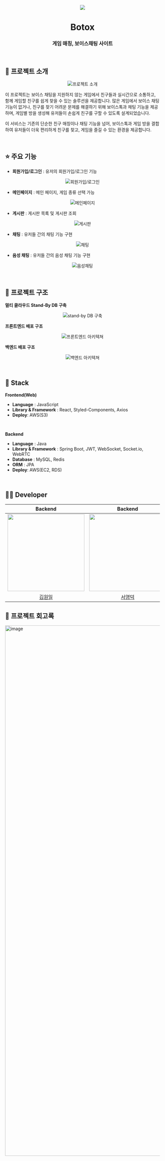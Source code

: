 <p align="middle" >
  <img src="https://github.com/user-attachments/assets/127e9c2b-d907-44ac-b2ee-70fc43c3ebf1"/>
</p>
<h1 align="middle">Botox</h1>
<h3 align="middle">게임 매칭, 보이스채팅 사이트</h3>

<br>

## 📝 프로젝트 소개 
<p align="middle">
  <img src="https://github.com/user-attachments/assets/8809a73b-c62c-4f84-9d2e-14f53eced911" alt="프로젝트 소개"/>
</p>

이 프로젝트는 보이스 채팅을 지원하지 않는 게임에서 친구들과 실시간으로 소통하고, 함께 게임할 친구를 쉽게 찾을 수 있는 솔루션을 제공합니다. 
많은 게임에서 보이스 채팅 기능이 없거나, 친구를 찾기 어려운 문제를 해결하기 위해 보이스톡과 채팅 기능을 제공하며, 게임별 방을 생성해 유저들이 손쉽게 친구를 구할 수 있도록 설계되었습니다.

이 서비스는 기존의 단순한 친구 매칭이나 채팅 기능을 넘어, 보이스톡과 게임 방을 결합하여 유저들이 더욱 편리하게 친구를 찾고, 게임을 즐길 수 있는 환경을 제공합니다.

<br/>

## ⭐ 주요 기능

- **회원가입/로그인** : 유저의 회원가입/로그인 기능

<p align="middle">
  <img src="https://github.com/user-attachments/assets/8004ae50-e581-440d-8a23-3d2199b05974" alt="회원가입/로그인"/>
</p>

- **메인페이지** : 메인 페이지, 게임 종류 선택 가능

<p align="middle">
  <img src="https://github.com/user-attachments/assets/92fbf452-9bff-463b-bdbe-87345aa39348" alt="메인페이지"/>
</p>

- **게시판** : 게시판 목록 및 게시판 조회

<p align="middle">
  <img src="https://github.com/user-attachments/assets/87bb72ee-cefc-4bcf-8ef6-66caea67ee9d" alt="게시판"/>
</p>

- **채팅** : 유저들 간의 채팅 기능 구현

<p align="middle">
  <img src="https://github.com/user-attachments/assets/ff5388d6-c6f9-4c95-a75f-e65eb429f3de" alt="채팅"/>
</p>

- **음성 채팅** : 유저들 간의 음성 채팅 기능 구현

<p align="middle">
  <img src="https://github.com/user-attachments/assets/793184ae-599d-4b4f-9fb4-9be5484b5c16" alt="음성채팅"/>
</p>

<br/>

## 🔨 프로젝트 구조

**멀티 클라우드 Stand-By DB 구축**

<p align="middle">
  <img src="https://github.com/user-attachments/assets/a7909c0f-3c4a-4da3-a68d-28fcfff6bce0" alt="stand-by DB 구축"/>
</p>

**프론트엔드 배포 구조**

<p align="middle">
  <img src="https://github.com/user-attachments/assets/b6f9f03f-eab7-414d-be8e-e5f7fa180e23" alt="프론트엔드 아키텍쳐"/>
</p>

**백엔드 배포 구조**

<p align="middle">
  <img src="https://github.com/user-attachments/assets/0fe30985-c66f-464c-96ba-38213de3ad18" alt="백엔드 아키텍쳐"/>
</p>

<br/>

## 🔧 Stack

**Frontend(Web)**
- **Language** : JavaScript
- **Library & Framework** : React, Styled-Components, Axios
- **Deploy**: AWS(S3)
<br />

**Backend**
- **Language** : Java 
- **Library & Framework** : Spring Boot, JWT, WebSocket, Socket.io, WebRTC
- **Database** : MySQL, Redis
- **ORM** : JPA
- **Deploy**: AWS(EC2, RDS)
<br/>

## 🙋‍♂️ Developer

|                                        Backend                                         |                                        Backend                                         |                                     Server/Backend                                     |                                        Frontend                                        |
| :------------------------------------------------------------------------------------: | :------------------------------------------------------------------------------------: | :-----------------------------------------------------------------------------------: | :-----------------------------------------------------------------------------------: |
| <img src="https://github.com/user-attachments/assets/206f2793-20b5-4fed-a80c-6d33d5460396" height="250"> | <img src="https://github.com/user-attachments/assets/b61d0958-86ec-461a-ac2f-9ded933728eb" height="250"> | <img src="https://github.com/user-attachments/assets/a163d910-d222-4a1d-a972-6b2898252a47" height="250"> | <img src="https://github.com/user-attachments/assets/7613baec-3a06-488c-9128-1375967fdc49" height="250"> |
|                         [김원일](https://github.com/wonilkim0517)                     |                        [서영덕](https://github.com/asdfg6548)                          |                       [강건](https://github.com/IWBNN)                               |                     [신은섭](https://github.com/eunseopi)                            |

                 
## 📝 프로젝트 회고록
<img width="1720" alt="image" src="https://github.com/user-attachments/assets/3f9c56cd-9ef2-45ef-9777-a2ae26c1b112">
